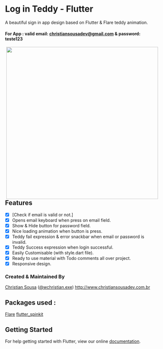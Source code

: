 # Log in Teddy - Flutter

A beautiful sign in app design based on Flutter & Flare teddy animation.

 #### For App : valid email: christiansousadev@gmail.com & password: teste123

<img align = "right" src="![Meu Vídeo-2](https://github.com/christiansousadev/teddy-flutter_login/assets/103544118/f6bf6747-328e-4f76-b428-f15fb53c296c)" height="500">

## Features
  * [x] [Check if email is valid or not.]
  * [x] Opens email keyboard when press on email field.
  * [x] Show & Hide button for password field.
  * [x] Nice loading animation when button is press.
  * [x] Teddy fail expression & error snackbar when email or password is invalid.
  * [x] Teddy Success expression when login successful.
  * [x] Easily Customisable (with style.dart file).
  * [x] Ready to use material with Todo comments all over project.
  * [x] Responsive design. 

### Created & Maintained By

[Christian Sousa](https://github.com/christiansousadev) ([@wchristian.exe](https://www.instagram.com/wchristian.exe))
http://www.christiansousadev.com.br


## Packages used :
[Flare](https://pub.dev/packages/flare_flutter) [flutter_spinkit](https://pub.dev/packages/flutter_spinkit)

## Getting Started

For help getting started with Flutter, view our online
[documentation](http://flutter.io/).
